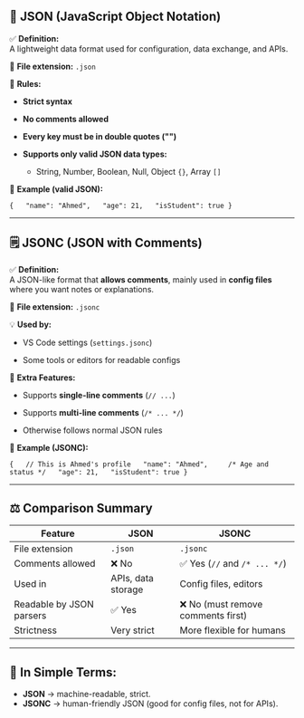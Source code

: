 ## 📘 **JSON (JavaScript Object Notation)**

✅ **Definition:**  
A lightweight data format used for configuration, data exchange, and APIs.

📄 **File extension:** `.json`

📜 **Rules:**

- **Strict syntax**
    
- **No comments allowed**
    
- **Every key must be in double quotes ("")**
    
- **Supports only valid JSON data types:**
    
    - String, Number, Boolean, Null, Object `{}`, Array `[]`
        

📌 **Example (valid JSON):**

`{   "name": "Ahmed",   "age": 21,   "isStudent": true }`

---

## 🗒️ **JSONC (JSON with Comments)**

✅ **Definition:**  
A JSON-like format that **allows comments**, mainly used in **config files** where you want notes or explanations.

📄 **File extension:** `.jsonc`

💡 **Used by:**

- VS Code settings (`settings.jsonc`)
    
- Some tools or editors for readable configs
    

📜 **Extra Features:**

- Supports **single-line comments** (`// ...`)
    
- Supports **multi-line comments** (`/* ... */`)
    
- Otherwise follows normal JSON rules
    

📌 **Example (JSONC):**

`{   // This is Ahmed's profile   "name": "Ahmed",     /* Age and status */   "age": 21,   "isStudent": true }`

---

## ⚖️ **Comparison Summary**

| Feature                  | JSON               | JSONC                             |
| ------------------------ | ------------------ | --------------------------------- |
| File extension           | `.json`            | `.jsonc`                          |
| Comments allowed         | ❌ No               | ✅ Yes (`//` and `/* ... */`)      |
| Used in                  | APIs, data storage | Config files, editors             |
| Readable by JSON parsers | ✅ Yes              | ❌ No (must remove comments first) |
| Strictness               | Very strict        | More flexible for humans          |

---

## 🧠 **In Simple Terms:**

- **JSON** → machine-readable, strict.
- **JSONC** → human-friendly JSON (good for config files, not for APIs).